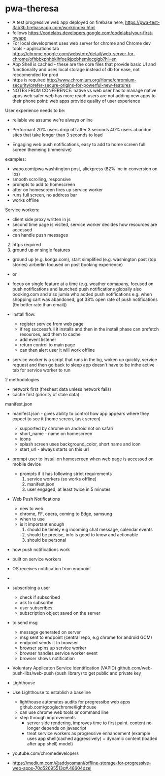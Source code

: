 ﻿# pwa-theresa
* A test progressive web app deployed on firebase here, https://pwa-test-3ab3b.firebaseapp.com/work/index.html
* follows https://codelabs.developers.google.com/codelabs/your-first-pwapp
* For local development uses web server for chrome and Chrome dev tools - applications tab https://chrome.google.com/webstore/detail/web-server-for-chrome/ofhbbkphhbklhfoeikjpcbhemlocgigb?hl=en
* App Shell is cached - these are the core files that provide basic UI and functionality and uses local storage instead of db for ease, not reccomended for prod
* https is required http://www.chromium.org/Home/chromium-security/prefer-secure-origins-for-powerful-new-features
* NOTES FROM CONFERENCE:
native vs web
user has to manage native apps
web safer
web has more reach
users are not adding new apps to their phone
point: web apps provide quality of user experience

User experience needs to be:

* reliable
we assume we're always online

* Performant
20% users drop off after 3 seconds
40% users abandon sites that take longer than 3 seconds to load

* Engaging
web push notifications, 
easy to add to home screen
full screen themeing (immersive)

examples:
* wapo.com/pwa  washtington post, aliexpress (82% inc in conversion on ios)
* smooth scrolling, responsive
* prompts to add to homescreen
* after on homescreen fires up service worker
* runs full screen, no address bar
* works offline

Service workers:
* client side proxy written in js
* second time page is visited, service worker decides how resources are accessed
* can handle push messages


2. https required
3. ground up or single features
  * ground up (e.g. konga.com), start simplified (e.g. washington post (top stories) airberlin focused on post booking experience)
  * or
  * focus on single feature at a time (e.g. weather comapany, focused on push notifications and
     launched push notifications globally  also booking.com and also jumia who added push notifications e.g. when
     shopping cart was abandoned, got 38% open rate of push notifications (9x better rate than email))


* install flow:
  * register service from web page
  * if reg successfull it installs and then in the install phase can prefetch resources, add them to cache
  * add event listener 
  * return control to main page
  * can then alert user it will work offline
    
* service worker is a script that runs in the bg, woken up quickly, service request and then go back to sleep
app doesn't have to be inthe active tab for service worker to run

2 methodologies
* network first (freshest data unless network fails)
* cache first (priority of stale data)

manifest.json
* manifest.json - gives ability to control how app appears where they expect to see it (home screen, task screen)
  * supported by chrome on android not on safari
  * short_name - name on homescreen
  * icons
  * splash screen uses background_color, short name and icon
  * start_url - always starts on this url

* prompt user to install on homescreen when web page is accessed on mobile device
  * prompts if it has following strict requirements
    1. service workers (so works offline) 
    2. manifest.json
    3. user engaged, at least twice in 5 minutes

* Web Push Notifications
  * new to web
  * chrome, FF, opera, coming to Edge, samsung
  * when to use
   * is it important enough
     1. should be timely e.g incoming chat message, calendar events
     2. should be precise, info is good to know and actionable
     3. should be personal

* how push notifications work
* built on service workers
* OS receives notification from endpoint
* 
* subscribing a user
  * check if subscribed
  * ask to subscribe
  * user subscribes
  * subscription object saved on the server

* to send msg
  * message generated on server
  * msg sent to endpoint (central repo, e.g chrome for android GCM)
  * endpoint sends it to browser
  * browser spins up service worker
  * browser handles service worker event
  * browser shows notification

* Voluntary Applicaton Service Identification (VAPID) github.com/web-push-libs/web-push (push library) to get public and private key


* Lighthouse
* Use Lighthouse to establish a baseline
  * lighthouse automates audits for pregressibe web apps github.com/googlechrome/lighthouse
  * can use chrome web tools or command line
  * step through improvements
    * server side rendering, improves time to first paint. content no longer depends on javascript
    * treat service workers as progressive enhancement (example uses app shell(cached aggressively) + dynamic content (loaded after app shell) model)
    
* youtube.com/chromedevelopers
* https://medium.com/@addyosmani/offline-storage-for-progressive-web-apps-70d52695513c#.48604dzel
